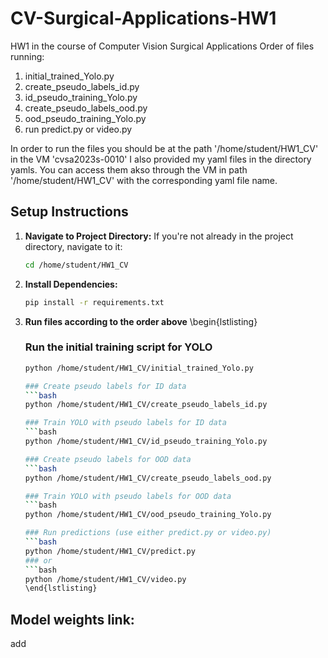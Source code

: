 # CV-Surgical-Applications-HW1
HW1 in the course of Computer Vision Surgical Applications
Order of files running:
1. initial_trained_Yolo.py
2. create_pseudo_labels_id.py
3. id_pseudo_training_Yolo.py
4. create_pseudo_labels_ood.py
5. ood_pseudo_training_Yolo.py
6. run predict.py or video.py

In order to run the files you should be at the path '/home/student/HW1_CV' in the VM 'cvsa2023s-0010'
I also provided my yaml files in the directory yamls. You can access them akso through the VM in path '/home/student/HW1_CV' with the corresponding yaml file name.

## Setup Instructions
1. **Navigate to Project Directory:**
   If you're not already in the project directory, navigate to it:
   ```bash
   cd /home/student/HW1_CV
2. **Install Dependencies:**
   ```bash
   pip install -r requirements.txt
3. **Run files according to the order above**
   \begin{lstlisting}
   ### Run the initial training script for YOLO
   ```bash
   python /home/student/HW1_CV/initial_trained_Yolo.py
   
   ### Create pseudo labels for ID data
   ```bash
   python /home/student/HW1_CV/create_pseudo_labels_id.py
   
   ### Train YOLO with pseudo labels for ID data
   ```bash
   python /home/student/HW1_CV/id_pseudo_training_Yolo.py
   
   ### Create pseudo labels for OOD data
   ```bash
   python /home/student/HW1_CV/create_pseudo_labels_ood.py
   
   ### Train YOLO with pseudo labels for OOD data
   ```bash
   python /home/student/HW1_CV/ood_pseudo_training_Yolo.py
   
   ### Run predictions (use either predict.py or video.py)
   ```bash
   python /home/student/HW1_CV/predict.py
   ### or
   ```bash
   python /home/student/HW1_CV/video.py
   \end{lstlisting}


## Model weights link:
add
